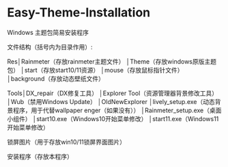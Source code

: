 # Easy-Theme-Installation

Windows 主题包简易安装程序

文件结构（括号内为目录作用）:

Res│Rainmeter（存放rainmeter主题文件）
   │Theme（存放windows原版主题包）
   │start（存放start10/11资源）
   │mouse（存放鼠标指针文件）
   │background（存放动态壁纸文件）

Tools│DX_repair（DX修复工具）
     │Explorer Tool（资源管理器背景修改工具）
     │Wub（禁用Windows Update）
     │OldNewExplorer
     │lively_setup.exe（动态背景程序，用于代替wallpaper enger（如果没有））
     │Rainmeter_setup.exe（桌面小组件）
     │start10.exe（Windows10开始菜单修改）
     │start11.exe（Windows11开始菜单修改）

锁屏图片（用于存放win10/11锁屏界面图片）

安装程序（存放本程序）

